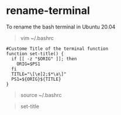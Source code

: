 # rename-terminal
To rename the bash terminal in Ubuntu 20.04

> vim ~/.bashrc

```
#Custome Title of the terminal function
function set-title() {
  if [[ -z "$ORIG" ]]; then
    ORIG=$PS1
  fi
  TITLE="\[\e]2;$*\a\]"
  PS1=${ORIG}${TITLE}
}
```
>source ~/.bashrc

>set-title <whatever-you-want>
